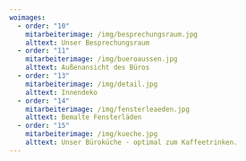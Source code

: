 ```yaml
---
woimages:
  - order: "10"
    mitarbeiterimage: /img/besprechungsraum.jpg
    alttext: Unser Besprechungsraum
  - order: "11"
    mitarbeiterimage: /img/bueroaussen.jpg
    alttext: Außenansicht des Büros
  - order: "13"
    mitarbeiterimage: /img/detail.jpg
    alttext: Innendeko
  - order: "14"
    mitarbeiterimage: /img/fensterleaeden.jpg
    alttext: Bemalte Fensterläden
  - order: "15"
    mitarbeiterimage: /img/kueche.jpg
    alttext: Unser Büroküche - optimal zum Kaffeetrinken.
---
```

